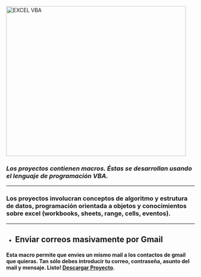<img src=https://w7.pngwing.com/pngs/961/251/png-transparent-java-runtime-environment-programming-language-programmer-computer-programming-java-text-logo-software-developer-thumbnail.png alt="EXCEL VBA" width= 480 height= 400>

 ### _**Los proyectos contienen macros. Éstas se desarrollan usando el lenguaje de programación VBA.**_
*** 
### Los proyectos involucran conceptos de algoritmo y estrutura de datos, programación orientada a objetos y conocimientos sobre excel (workbooks, sheets, range, cells, eventos).
*** 
- ## **Enviar correos masivamente por Gmail**  
#### Esta macro permite que envies un mismo mail a los contactos de gmail que quieras. Tan sólo debes introducir tu correo, contraseña, asunto del mail y mensaje. Listo! [**Descargar Proyecto**](https://mega.nz/file/Pf4VzCgS#0Un0aeO182fU41nKPiR0uyzzlogwuYuEqiE5q6tleOY). 

